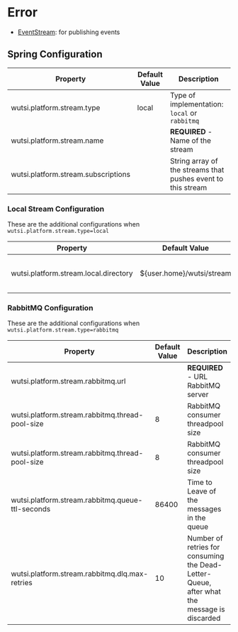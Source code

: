 # Error
- [EventStream](https://github.com/wutsi/wutsi-core/blob/master/src/main/kotlin/com/wutsi/stream/EventStream.kt): for publishing events

## Spring Configuration
| Property | Default Value | Description |
|----------|---------------|-------------|
| wutsi.platform.stream.type | local | Type of implementation: `local` or `rabbitmq` |
| wutsi.platform.stream.name | | **REQUIRED** - Name of the stream |
| wutsi.platform.stream.subscriptions | | String array of the streams that pushes event to this stream |

### Local Stream Configuration
These are the additional configurations when `wutsi.platform.stream.type=local`

| Property | Default Value | Description |
|----------|---------------|-------------|
| wutsi.platform.stream.local.directory | ${user.home}/wutsi/stream | Directory where events are stored |

### RabbitMQ Configuration
These are the additional configurations when `wutsi.platform.stream.type=rabbitmq`

| Property | Default Value | Description |
|----------|---------------|-------------|
| wutsi.platform.stream.rabbitmq.url |  | **REQUIRED** - URL RabbitMQ server |
| wutsi.platform.stream.rabbitmq.thread-pool-size | 8 | RabbitMQ consumer threadpool size |
| wutsi.platform.stream.rabbitmq.thread-pool-size | 8 | RabbitMQ consumer threadpool size |
| wutsi.platform.stream.rabbitmq.queue-ttl-seconds | 86400 | Time to Leave of the messages in the queue |
| wutsi.platform.stream.rabbitmq.dlq.max-retries | 10 | Number of retries for consuming the Dead-Letter-Queue, after what the message is discarded |
